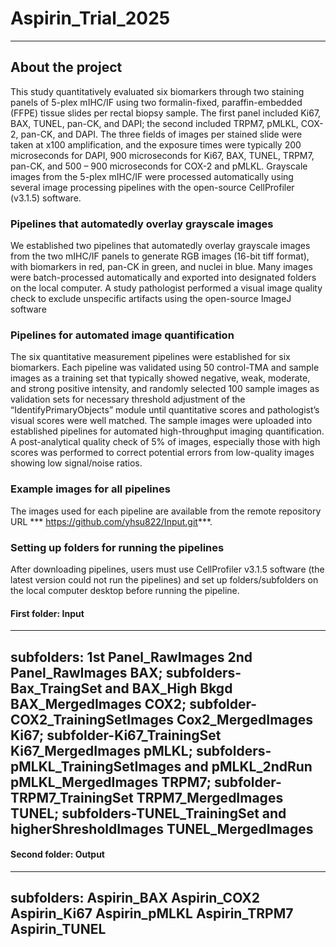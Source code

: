 # Aspirin_Trial_2025
---
## About the project
This study quantitatively evaluated six biomarkers through two staining panels of 5-plex mIHC/IF using two formalin-fixed, paraffin-embedded (FFPE) tissue slides per rectal biopsy sample. The first panel included Ki67, BAX, TUNEL, pan-CK, and DAPI; the second included TRPM7, pMLKL, COX-2, pan-CK, and DAPI. The three fields of images per stained slide were taken at x100 amplification, and the exposure times were typically 200 microseconds for DAPI, 900 microseconds for Ki67, BAX, TUNEL, TRPM7, pan-CK, and 500 – 900 microseconds for COX-2 and pMLKL. Grayscale images from the 5-plex mIHC/IF were processed automatically using several image processing pipelines with the open-source CellProfiler (v3.1.5) software. 
### Pipelines that automatedly overlay grayscale images 
We established two pipelines that automatedly overlay grayscale images from the two mIHC/IF panels to generate RGB images (16-bit tiff format), with biomarkers in red, pan-CK in green, and nuclei in blue. Many images were batch-processed automatically and exported into designated folders on the local computer. A study pathologist performed a visual image quality check to exclude unspecific artifacts using the open-source ImageJ software 
### Pipelines for automated image quantification
The six quantitative measurement pipelines were established for six biomarkers. Each pipeline was validated using 50 control-TMA and sample images as a training set that typically showed negative, weak, moderate, and strong positive intensity, and randomly selected 100 sample images as validation sets for necessary threshold adjustment of the “IdentifyPrimaryObjects” module until quantitative scores and pathologist’s visual scores were well matched. The sample images were uploaded into established pipelines for automated high-throughput imaging quantification. A post-analytical quality check of 5% of images, especially those with high scores was performed to correct potential errors from low-quality images showing low signal/noise ratios. 
### Example images for all pipelines 
The images used for each pipeline are available from the remote repository URL *** <https://github.com/yhsu822/Input.git>***. 
### Setting up folders for running the pipelines
After downloading pipelines, users must use CellProfiler v3.1.5 software (the latest version could not run the pipelines) and set up folders/subfolders on the local computer desktop before running the pipeline. 
#### First folder: Input
---
subfolders:
1st Panel_RawImages 
2nd Panel_RawImages 
BAX; subfolders-Bax_TraingSet and BAX_High Bkgd 
BAX_MergedImages 
COX2; subfolder-COX2_TrainingSetImages 
Cox2_MergedImages 
Ki67; subfolder-Ki67_TrainingSet
Ki67_MergedImages 
pMLKL; subfolders-pMLKL_TrainingSetImages and pMLKL_2ndRun 
pMLKL_MergedImages 
TRPM7; subfolder-TRPM7_TrainingSet 
TRPM7_MergedImages 
TUNEL; subfolders-TUNEL_TrainingSet and higherShresholdImages 
TUNEL_MergedImages
---
#### Second folder: Output 
---
subfolders: Aspirin_BAX Aspirin_COX2 Aspirin_Ki67 Aspirin_pMLKL Aspirin_TRPM7 Aspirin_TUNEL
---
